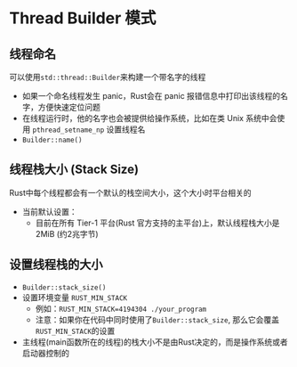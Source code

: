 # Thread Builder 模式

## 线程命名
可以使用`std::thread::Builder`来构建一个带名字的线程
- 如果一个命名线程发生 panic，Rust会在 panic 报错信息中打印出该线程的名字，方便快速定位问题
- 在线程运行时，他的名字也会被提供给操作系统，比如在类 Unix 系统中会使用 `pthread_setname_np` 设置线程名
- `Builder::name()`

## 线程栈大小 (Stack Size)
Rust中每个线程都会有一个默认的栈空间大小，这个大小时平台相关的
- 当前默认设置：
  - 目前在所有 Tier-1 平台(Rust 官方支持的主平台)上，默认线程栈大小是2MiB (约2兆字节)

## 设置线程栈的大小
- `Builder::stack_size()`
- 设置环境变量 `RUST_MIN_STACK`
  - 例如：`RUST_MIN_STACK=4194304 ./your_program`
  - 注意：如果你在代码中同时使用了`Builder::stack_size`, 那么它会覆盖`RUST_MIN_STACK`的设置
- 主线程(main函数所在的线程)的栈大小不是由Rust决定的，而是操作系统或者启动器控制的
